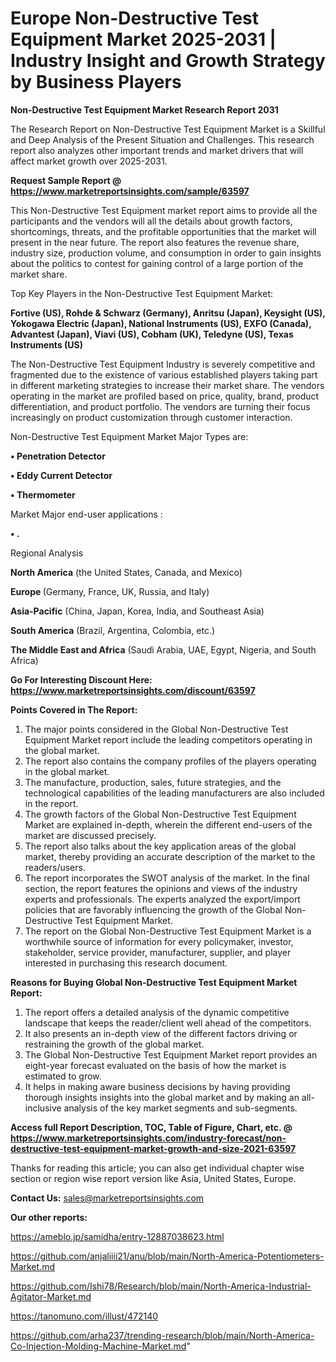 # Europe Non-Destructive Test Equipment Market 2025-2031 | Industry Insight and Growth Strategy by Business Players

<strong>Non-Destructive Test Equipment Market Research Report 2031</strong>

The Research Report on Non-Destructive Test Equipment Market is a Skillful and Deep Analysis of the Present Situation and Challenges. This research report also analyzes other important trends and market drivers that will affect market growth over 2025-2031.

<strong>Request Sample Report @ <a href=https://www.marketreportsinsights.com/sample/63597>https://www.marketreportsinsights.com/sample/63597</a></strong>

This Non-Destructive Test Equipment market report aims to provide all the participants and the vendors will all the details about growth factors, shortcomings, threats, and the profitable opportunities that the market will present in the near future. The report also features the revenue share, industry size, production volume, and consumption in order to gain insights about the politics to contest for gaining control of a large portion of the market share.

Top Key Players in the Non-Destructive Test Equipment Market:

<strong>Fortive (US), Rohde & Schwarz (Germany), Anritsu (Japan), Keysight (US), Yokogawa Electric (Japan), National Instruments (US), EXFO (Canada), Advantest (Japan), Viavi (US), Cobham (UK), Teledyne (US), Texas Instruments (US)</strong>

The Non-Destructive Test Equipment Industry is severely competitive and fragmented due to the existence of various established players taking part in different marketing strategies to increase their market share. The vendors operating in the market are profiled based on price, quality, brand, product differentiation, and product portfolio. The vendors are turning their focus increasingly on product customization through customer interaction.

Non-Destructive Test Equipment Market Major Types are:

<strong>• Penetration Detector

• Eddy Current Detector

• Thermometer</strong>

Market Major end-user applications :

<strong>• .</strong>

Regional Analysis

</u><strong><b>North America</b></strong> (the United States, Canada, and Mexico)

<strong><b>Europe </b></strong>(Germany, France, UK, Russia, and Italy)

<strong><b>Asia-Pacific</b></strong> (China, Japan, Korea, India, and Southeast Asia)

<strong><b>South America</b></strong> (Brazil, Argentina, Colombia, etc.)

<strong><b>The Middle East and Africa</b></strong> (Saudi Arabia, UAE, Egypt, Nigeria, and South Africa)

<strong>Go For Interesting Discount Here: <a href=https://www.marketreportsinsights.com/discount/63597>https://www.marketreportsinsights.com/discount/63597</a></strong>

<strong>Points Covered in The Report:</strong>
<ol>
  <li>The major points considered in the Global Non-Destructive Test Equipment Market report include the leading competitors operating in the global market.</li>
  <li>The report also contains the company profiles of the players operating in the global market.</li>
  <li>The manufacture, production, sales, future strategies, and the technological capabilities of the leading manufacturers are also included in the report.</li>
  <li>The growth factors of the Global Non-Destructive Test Equipment Market are explained in-depth, wherein the different end-users of the market are discussed precisely.</li>
  <li>The report also talks about the key application areas of the global market, thereby providing an accurate description of the market to the readers/users.</li>
  <li>The report incorporates the SWOT analysis of the market. In the final section, the report features the opinions and views of the industry experts and professionals. The experts analyzed the export/import policies that are favorably influencing the growth of the Global Non-Destructive Test Equipment Market.</li>
  <li>The report on the Global Non-Destructive Test Equipment Market is a worthwhile source of information for every policymaker, investor, stakeholder, service provider, manufacturer, supplier, and player interested in purchasing this research document.</li>
</ol>
<strong>Reasons for Buying Global Non-Destructive Test Equipment Market Report:</strong>

<ol>
  <li>The report offers a detailed analysis of the dynamic competitive landscape that keeps the reader/client well ahead of the competitors.</li>
  <li>It also presents an in-depth view of the different factors driving or restraining the growth of the global market.</li>
  <li>The Global Non-Destructive Test Equipment Market report provides an eight-year forecast evaluated on the basis of how the market is estimated to grow.</li>
  <li>It helps in making aware business decisions by having providing thorough insights insights into the global market and by making an all-inclusive analysis of the key market segments and sub-segments.</li>
</ol>
<strong>Access full Report Description, TOC, Table of Figure, Chart, etc. @ <a href=https://www.marketreportsinsights.com/industry-forecast/non-destructive-test-equipment-market-growth-and-size-2021-63597>https://www.marketreportsinsights.com/industry-forecast/non-destructive-test-equipment-market-growth-and-size-2021-63597</a></strong>


Thanks for reading this article; you can also get individual chapter wise section or region wise report version like Asia, United States, Europe.

<strong>Contact Us:</strong>
sales@marketreportsinsights.com

<strong>Our other reports:</strong>

<a href=https://ameblo.jp/samidha/entry-12887038623.html>https://ameblo.jp/samidha/entry-12887038623.html</a>

<a href=https://github.com/anjaliiii21/anu/blob/main/North-America-Potentiometers-Market.md>https://github.com/anjaliiii21/anu/blob/main/North-America-Potentiometers-Market.md</a>

<a href=https://github.com/Ishi78/Research/blob/main/North-America-Industrial-Agitator-Market.md>https://github.com/Ishi78/Research/blob/main/North-America-Industrial-Agitator-Market.md</a>

<a href=https://tanomuno.com/illust/472140>https://tanomuno.com/illust/472140</a>

<a href=https://github.com/arha237/trending-research/blob/main/North-America-Co-Injection-Molding-Machine-Market.md>https://github.com/arha237/trending-research/blob/main/North-America-Co-Injection-Molding-Machine-Market.md</a>"
